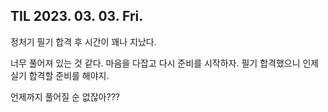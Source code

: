 ## TIL 2023. 03. 03. Fri.

정처기 필기 합격 후 시간이 꽤나 지났다.

너무 풀어져 있는 것 같다. 마음을 다잡고 다시 준비를 시작하자. 필기 합격했으니 인제 실기 합격할 준비를 해야지.

언제까지 풀어질 순 없잖아???
